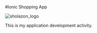 #Ionic Shopping App


![sholazon_logo](https://user-images.githubusercontent.com/90491632/224242556-7649019b-8da7-4224-98aa-ea3249129b0a.png)

This is my application development activity.

